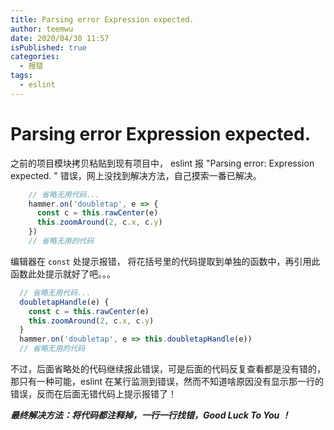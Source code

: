 ```yaml
---
title: Parsing error Expression expected.
author: teemwu
date: 2020/04/30 11:57
isPublished: true
categories:
  - 报错
tags:
  - eslint
---
```


# Parsing error Expression expected.

之前的项目模块拷贝粘贴到现有项目中， eslint 报 "Parsing error: Expression expected. " 错误，网上没找到解决方法，自己摸索一番已解决。
```javascript
    // 省略无用代码...
    hammer.on('doubletap', e => {
      const c = this.rawCenter(e)
      this.zoomAround(2, c.x, c.y)
    })
    // 省略无用的代码
```
编辑器在 `const` 处提示报错， 将花括号里的代码提取到单独的函数中，再引用此函数此处提示就好了吧。。。
```javascript
  // 省略无用代码...
  doubletapHandle(e) {
    const c = this.rawCenter(e)
    this.zoomAround(2, c.x, c.y)
  }
  hammer.on('doubletap', e => this.doubletapHandle(e))
  // 省略无用的代码
```
不过，后面省略处的代码继续报此错误，可是后面的代码反复查看都是没有错的，那只有一种可能，eslint 在某行监测到错误，然而不知道啥原因没有显示那一行的错误，反而在后面无错代码上提示报错了！

***最终解决方法：将代码都注释掉，一行一行找错，Good Luck To You ！***
